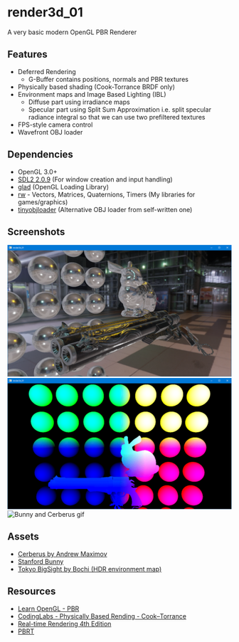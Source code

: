 # render3d_01

A very basic modern OpenGL PBR Renderer 

## Features
- Deferred Rendering
    - G-Buffer contains positions, normals and PBR textures 
- Physically based shading (Cook-Torrance BRDF only)
- Environment maps and Image Based Lighting (IBL)
    - Diffuse part using irradiance maps
    - Specular part using Split Sum Approximation i.e. split specular radiance integral so that we can use two prefiltered textures
- FPS-style camera control
- Wavefront OBJ loader

## Dependencies
- OpenGL 3.0+
- [SDL2 2.0.9](https://www.libsdl.org/) (For window creation and input handling)
- [glad](https://glad.dav1d.de/) (OpenGL Loading Library)
- [rw](https://github.com/raywan/rw) - Vectors, Matrices, Quaternions, Timers (My libraries for games/graphics)
- [tinyobjloader](https://github.com/syoyo/tinyobjloader) (Alternative OBJ loader from self-written one)

## Screenshots
<!-- ![Just the bunny](screenshots/r3d_01_2.png)  -->
![Bunny, Cerberus and sphere grid](screenshots/r3d_01_3.png)
![G-Buffer Animation](screenshots/deferred/r3d_01_gbuffer.gif)
![Bunny and Cerberus gif](screenshots/r3d_01_4.gif)

## Assets
- [Cerberus by Andrew Maximov](https://www.artstation.com/artwork/3k2)
- [Stanford Bunny](http://graphics.stanford.edu/data/3Dscanrep/)
- [Tokyo BigSight by Bochi (HDR environment map)](http://www.hdrlabs.com/sibl/archive.html)

## Resources
- [Learn OpenGL - PBR](https://learnopengl.com/PBR/Theory)
- [CodingLabs - Physically Based Rending - Cook–Torrance](http://www.codinglabs.net/article_physically_based_rendering_cook_torrance.aspx)
- [Real-time Rendering 4th Edition](http://www.realtimerendering.com/)
- [PBRT](https://www.pbrt.org/)